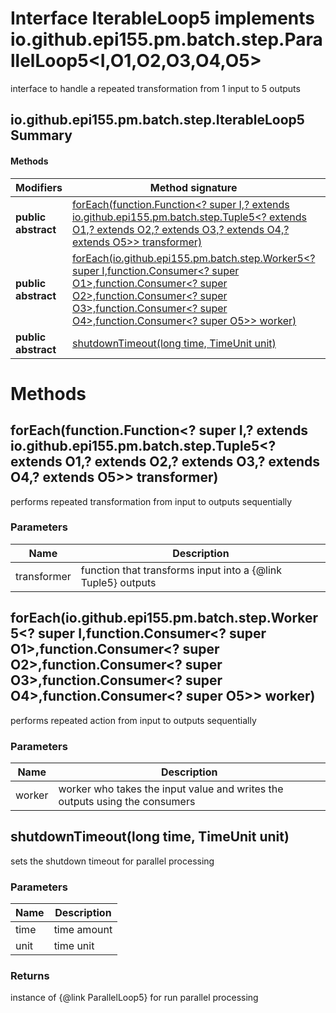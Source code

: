 Interface IterableLoop5 implements io.github.epi155.pm.batch.step.ParallelLoop5<I,O1,O2,O3,O4,O5>
=================================================================================================
interface to handle a repeated transformation from 1 input to 5 outputs

io.github.epi155.pm.batch.step.IterableLoop5 Summary
-------
#### Methods
| Modifiers           | Method signature                                                                                                                                                                                                                                                                                                                                                                                                           | Return type                                                    |
| ------------------- | -------------------------------------------------------------------------------------------------------------------------------------------------------------------------------------------------------------------------------------------------------------------------------------------------------------------------------------------------------------------------------------------------------------------------- | -------------------------------------------------------------- |
| **public abstract** | [forEach(function.Function<? super I,? extends io.github.epi155.pm.batch.step.Tuple5<? extends O1,? extends O2,? extends O3,? extends O4,? extends O5>> transformer)](#foreachfunctionfunction?-super-i-?-extends-iogithubepi155pmbatchsteptuple5?-extends-o1-?-extends-o2-?-extends-o3-?-extends-o4-?-extends-o5-transformer)                                                                                             | void                                                           |
| **public abstract** | [forEach(io.github.epi155.pm.batch.step.Worker5<? super I,function.Consumer<? super O1>,function.Consumer<? super O2>,function.Consumer<? super O3>,function.Consumer<? super O4>,function.Consumer<? super O5>> worker)](#foreachiogithubepi155pmbatchstepworker5?-super-i-functionconsumer?-super-o1-functionconsumer?-super-o2-functionconsumer?-super-o3-functionconsumer?-super-o4-functionconsumer?-super-o5-worker) | void                                                           |
| **public abstract** | [shutdownTimeout(long time, TimeUnit unit)](#shutdowntimeoutlong-time-timeunit-unit)                                                                                                                                                                                                                                                                                                                                       | io.github.epi155.pm.batch.step.ParallelLoop5<I,O1,O2,O3,O4,O5> |

Methods
=======
forEach(function.Function<? super I,? extends io.github.epi155.pm.batch.step.Tuple5<? extends O1,? extends O2,? extends O3,? extends O4,? extends O5>> transformer)
-------------------------------------------------------------------------------------------------------------------------------------------------------------------
performs repeated transformation from input to outputs sequentially

### Parameters

| Name        | Description                                                    |
| ----------- | -------------------------------------------------------------- |
| transformer | function that transforms input into a  {@link Tuple5}  outputs |


forEach(io.github.epi155.pm.batch.step.Worker5<? super I,function.Consumer<? super O1>,function.Consumer<? super O2>,function.Consumer<? super O3>,function.Consumer<? super O4>,function.Consumer<? super O5>> worker)
-----------------------------------------------------------------------------------------------------------------------------------------------------------------------------------------------------------------------
performs repeated action from input to outputs sequentially

### Parameters

| Name   | Description                                                                 |
| ------ | --------------------------------------------------------------------------- |
| worker | worker who takes the input value and writes the outputs using the consumers |


shutdownTimeout(long time, TimeUnit unit)
-----------------------------------------
sets the shutdown timeout for parallel processing

### Parameters

| Name | Description |
| ---- | ----------- |
| time | time amount |
| unit | time unit   |

### Returns

instance of {@link ParallelLoop5} for run parallel processing


